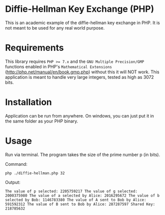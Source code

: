 Diffie-Hellman Key Exchange (PHP)
============
This is an academic example of the diffie-hellman key exchange in PHP. 
It is  not meant to be used for any real world purpose.

Requirements
============

This library requires `PHP >= 7.x` and the `GNU Multiple Precision/GMP` functions enabled in PHP's `Mathematical Extensions` (http://php.net/manual/en/book.gmp.php)
without this it will NOT work. This application is meant to handle very large integers, tested as high as 3072 bits.

Installation
============
Application can be run from anywhere. On windows, you can just put it in the same folder as your PHP binary.

Usage
============
Run via terminal. The program takes the size of the prime number p (in bits).

Command:

`php ./diffie-hellman.php 32`

Output:

`The value of p selected: 2205759217
The value of g selected: 2000375980
The value of a selected by Alice: 2016295672
The value of b selected by Bob: 1146783380
The value of A sent to Bob by Alice: 591592312
The value of B sent to Bob by Alice: 287287597
Shared Key: 218785632`

